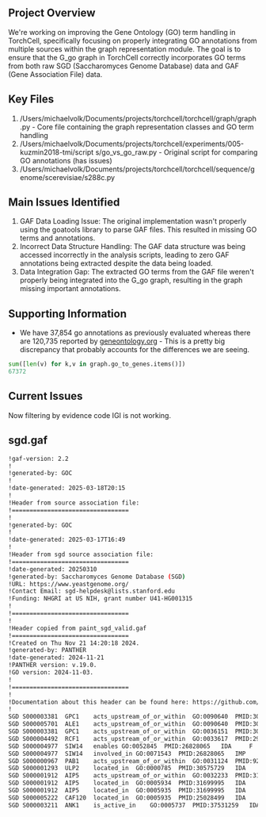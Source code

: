 ## Project Overview

We're working on improving the Gene Ontology (GO) term handling in TorchCell,
specifically focusing on properly integrating GO annotations from multiple sources
within the graph representation module. The goal is to ensure that the G_go graph in
TorchCell correctly incorporates GO terms from both raw SGD (Saccharomyces Genome
Database) data and GAF (Gene Association File) data.

## Key Files

1. /Users/michaelvolk/Documents/projects/torchcell/torchcell/graph/graph.py - Core file
containing the graph representation classes and GO term handling
2. /Users/michaelvolk/Documents/projects/torchcell/experiments/005-kuzmin2018-tmi/script
s/go_vs_go_raw.py - Original script for comparing GO annotations (has issues)
3. /Users/michaelvolk/Documents/projects/torchcell/torchcell/sequence/genome/scerevisiae/s288c.py

## Main Issues Identified

1. GAF Data Loading Issue: The original implementation wasn't properly using the goatools library to parse GAF files. This resulted in missing GO terms and annotations.
2. Incorrect Data Structure Handling: The GAF data structure was being accessed incorrectly in the analysis scripts, leading to zero GAF annotations being extracted
despite the data being loaded.
3. Data Integration Gap: The extracted GO terms from the GAF file weren't properly being integrated into the G_go graph, resulting in the graph missing important annotations.

## Supporting Information

- We have 37,854 go annotations as previously evaluated whereas there are 120,735 reported by [geneontology.org](https://current.geneontology.org/products/pages/downloads.html) - This is a pretty big discrepancy that probably accounts for the differences we are seeing.

```python
sum([len(v) for k,v in graph.go_to_genes.items()])
67372
```

## Current Issues

Now filtering by evidence code IGI is not working. 


## sgd.gaf

```bash
!gaf-version: 2.2
!
!generated-by: GOC
!
!date-generated: 2025-03-18T20:15
!
!Header from source association file:
!=================================
!
!generated-by: GOC
!
!date-generated: 2025-03-17T16:49
!
!Header from sgd source association file:
!=================================
!date-generated: 20250310
!generated-by: Saccharomyces Genome Database (SGD)
!URL: https://www.yeastgenome.org/
!Contact Email: sgd-helpdesk@lists.stanford.edu
!Funding: NHGRI at US NIH, grant number U41-HG001315
!
!=================================
!
!Header copied from paint_sgd_valid.gaf
!=================================
!Created on Thu Nov 21 14:20:18 2024.
!generated-by: PANTHER
!date-generated: 2024-11-21
!PANTHER version: v.19.0.
!GO version: 2024-11-03.
!
!=================================
!
!Documentation about this header can be found here: https://github.com/geneontology/go-site/blob/master/docs/gaf_validation.md
!
SGD	S000003381	GPC1	acts_upstream_of_or_within	GO:0090640	PMID:30514764	IGI	SGD:S000005701	P	Glycerophosphocholine acyltransferase (GPCAT)	YGR149W|glycerophosphocholine acyltransferase	protein	taxon:559292	20181220	SGD		UniProtKB:P48236
SGD	S000005701	ALE1	acts_upstream_of_or_within	GO:0090640	PMID:30514764	IGI	SGD:S000003381	P	Broad-specificity lysophospholipid acyltransferase	YOR175C|SLC4|LPT1|LCA1|lysophospholipid acyltransferase	protein	taxon:559292	20181220	SGD		UniProtKB:Q08548
SGD	S000003381	GPC1	acts_upstream_of_or_within	GO:0036151	PMID:30514764	IMP		P	Glycerophosphocholine acyltransferase (GPCAT)	YGR149W|glycerophosphocholine acyltransferase	protein	taxon:559292	20181220	SGD		UniProtKB:P48236
SGD	S000004492	RCF1	acts_upstream_of_or_within	GO:0033617	PMID:29746825	IMP		P	Cytochrome c oxidase subunit	YML030W|AIM31|respiratory supercomplex assembly factor RCF1	protein	taxon:559292	20181212	SGD		UniProtKB:Q03713
SGD	S000004977	SIW14	enables	GO:0052845	PMID:26828065	IDA		F	Inositol phosphatase involved in inositol pyrophosphate metabolism	YNL032W|OCA3|putative tyrosine protein phosphatase SIW14	protein	taxon:559292	20190110	SGD	part_of(GO:0071543)	UniProtKB:P53965
SGD	S000004977	SIW14	involved_in	GO:0071543	PMID:26828065	IMP		P	Inositol phosphatase involved in inositol pyrophosphate metabolism	YNL032W|OCA3|putative tyrosine protein phosphatase SIW14	protein	taxon:559292	20190110	SGD		UniProtKB:P53965
SGD	S000000967	PAB1	acts_upstream_of_or_within	GO:0031124	PMID:9223284	IMP		P	Poly(A) binding protein	YER165W|polyadenylate-binding protein	protein	taxon:559292	20190114	SGD		UniProtKB:P04147
SGD	S000001293	ULP2	located_in	GO:0000785	PMID:30575729	IDA		C	Peptidase that deconjugates Smt3/SUMO-1 peptides from proteins	YIL031W|SMT4|SUMO protease ULP2	protein	taxon:559292	20190130	SGD		UniProtKB:P40537
SGD	S000001912	AIP5	acts_upstream_of_or_within	GO:0032233	PMID:31699995	IDA		P	Protein that positively regulates actin assembly	YFR016C	protein	taxon:559292	20191113	SGD		UniProtKB:P43597
SGD	S000001912	AIP5	located_in	GO:0005934	PMID:31699995	IDA		C	Protein that positively regulates actin assembly	YFR016C	protein	taxon:559292	20191113	SGD		UniProtKB:P43597
SGD	S000001912	AIP5	located_in	GO:0005935	PMID:31699995	IDA		C	Protein that positively regulates actin assembly	YFR016C	protein	taxon:559292	20191113	SGD		UniProtKB:P43597
SGD	S000005222	CAF120	located_in	GO:0005935	PMID:25028499	IDA		C	Part of the CCR4-NOT transcriptional regulatory complex	YNL278W	protein	taxon:559292	20191114	SGD		UniProtKB:P53836
SGD	S000003211	ANK1	is_active_in	GO:0005737	PMID:37531259	IDA		C	Cytoplasmic ankyrin repeat-containing protein	YGL242C|ankyrin repeat-containing protein ANK1	protein	taxon:559292	20230809	SGD		UniProtKB:P53066
```
